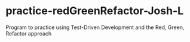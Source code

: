 # practice-redGreenRefactor-Josh-L
Program to practice using Test-Driven Development and the Red, Green, Refactor approach
